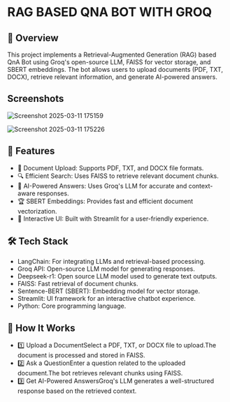 # RAG BASED QNA BOT WITH GROQ

## 🚀 Overview
This project implements a Retrieval-Augmented Generation (RAG) based QnA Bot using Groq's open-source LLM, FAISS for vector storage, and SBERT embeddings. The bot allows users to upload documents (PDF, TXT, DOCX), retrieve relevant information, and generate AI-powered answers.

## Screenshots

![Screenshot 2025-03-11 175159](https://github.com/user-attachments/assets/dc72d729-0b2d-4785-a628-9a89721460ca)

![Screenshot 2025-03-11 175226](https://github.com/user-attachments/assets/920fa5b9-b9fb-4fa5-8e4a-332dc7d29d25)

## 🔹 Features
- 📂 Document Upload: Supports PDF, TXT, and DOCX file formats.
- 🔍 Efficient Search: Uses FAISS to retrieve relevant document chunks.
- 🧠 AI-Powered Answers: Uses Groq's LLM for accurate and context-aware responses.
- 🏆 SBERT Embeddings: Provides fast and efficient document vectorization.
- 🎨 Interactive UI: Built with Streamlit for a user-friendly experience.

## 🛠 Tech Stack
- LangChain: For integrating LLMs and retrieval-based processing.
- Groq API: Open-source LLM model for generating responses.
- Deepseek-r1: Open source LLM model used to generate text outputs.
- FAISS: Fast retrieval of document chunks.
- Sentence-BERT (SBERT): Embedding model for vector storage.
- Streamlit: UI framework for an interactive chatbot experience.
- Python: Core programming language.

  

## 🎯 How It Works
- 1️⃣ Upload a DocumentSelect a PDF, TXT, or DOCX file to upload.The document is processed and stored in FAISS.
- 2️⃣ Ask a QuestionEnter a question related to the uploaded document.The bot retrieves relevant chunks using FAISS.
- 3️⃣ Get AI-Powered AnswersGroq's LLM generates a well-structured response based on the retrieved context.
